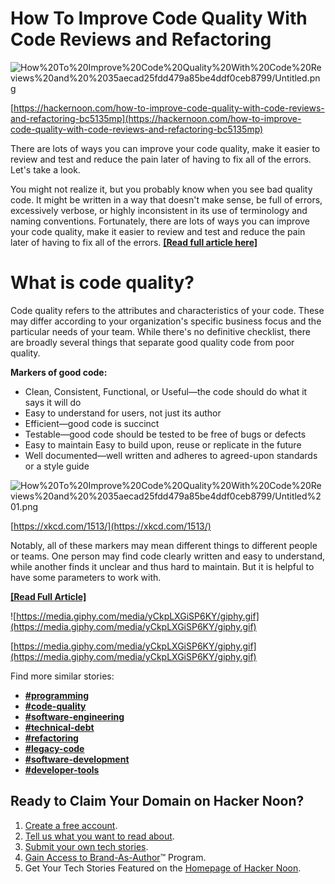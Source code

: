 
# How To Improve Code Quality With Code Reviews and Refactoring

![How%20To%20Improve%20Code%20Quality%20With%20Code%20Reviews%20and%20%2035aecad25fdd479a85be4ddf0ceb8799/Untitled.png](How%20To%20Improve%20Code%20Quality%20With%20Code%20Reviews%20and%20%2035aecad25fdd479a85be4ddf0ceb8799/Untitled.png)

[https://hackernoon.com/how-to-improve-code-quality-with-code-reviews-and-refactoring-bc5135mp](https://hackernoon.com/how-to-improve-code-quality-with-code-reviews-and-refactoring-bc5135mp)

There are lots of ways you can improve your code quality, make it easier to review and test and reduce the pain later of having to fix all of the errors. Let's take a look.

You might not realize it, but you probably know when you see bad quality code. It might be written in a way that doesn't make sense, be full of errors, excessively verbose, or highly inconsistent in its use of terminology and naming conventions. Fortunately, there are lots of ways you can improve your code quality, make it easier to review and test and reduce the pain later of having to fix all of the errors. **[[Read full article here]](https://hackernoon.com/how-to-improve-code-quality-with-code-reviews-and-refactoring-bc5135mp)**

# What is code quality?

Code quality refers to the attributes and characteristics of your code. These may differ according to your organization's specific business focus and the particular needs of your team. While there's no definitive checklist, there are broadly several things that separate good quality code from poor quality.

**Markers of good code:**

* Clean, Consistent, Functional, or Useful—the code should do what it says it will do
* Easy to understand for users, not just its author
* Efficient—good code is succinct
* Testable—good code should be tested to be free of bugs or defects
* Easy to maintain Easy to build upon, reuse or replicate in the future
* Well documented—well written and adheres to agreed-upon standards or a style guide

![How%20To%20Improve%20Code%20Quality%20With%20Code%20Reviews%20and%20%2035aecad25fdd479a85be4ddf0ceb8799/Untitled%201.png](How%20To%20Improve%20Code%20Quality%20With%20Code%20Reviews%20and%20%2035aecad25fdd479a85be4ddf0ceb8799/Untitled%201.png)

[https://xkcd.com/1513/](https://xkcd.com/1513/)

Notably, all of these markers may mean different things to different people or teams. One person may find code clearly written and easy to understand, while another finds it unclear and thus hard to maintain. But it is helpful to have some parameters to work with.

**[[Read Full Article]](https://hackernoon.com/how-to-improve-code-quality-with-code-reviews-and-refactoring-bc5135mp)**

![https://media.giphy.com/media/yCkpLXGiSP6KY/giphy.gif](https://media.giphy.com/media/yCkpLXGiSP6KY/giphy.gif)

[https://media.giphy.com/media/yCkpLXGiSP6KY/giphy.gif](https://media.giphy.com/media/yCkpLXGiSP6KY/giphy.gif)

Find more similar stories: 

* **[#programming](https://hackernoon.com/tagged/programming)**
* **[#code-quality](https://hackernoon.com/tagged/code-quality)**
* **[#software-engineering](https://hackernoon.com/tagged/software-engineering)**
* **[#technical-debt](https://hackernoon.com/tagged/technical-debt)**
* **[#refactoring](https://hackernoon.com/tagged/refactoring)**
* **[#legacy-code](https://hackernoon.com/tagged/legacy-code)**
* **[#software-development](https://hackernoon.com/tagged/software-development)**
* **[#developer-tools](https://hackernoon.com/tagged/developer-tools)**

## **Ready to Claim Your Domain on Hacker Noon?**

1. [Create a free account](https://hackernoon.com/signup?ref=noonifications.tech).
2. [Tell us what you want to read about](https://app.hackernoon.com/subscriptions?ref=noonifications.tech).
3. [Submit your own tech stories](https://app.hackernoon.com/new?ref=noonifications.tech). 
4. [Gain Access to Brand-As-Author](https://sponsor.hackernoon.com/brand-as-author?ref=noonifications.tech)™ Program. 
5. Get Your Tech Stories Featured on the [Homepage of Hacker Noon](https://hackernoon.com/?ref=noonifications.tech).
